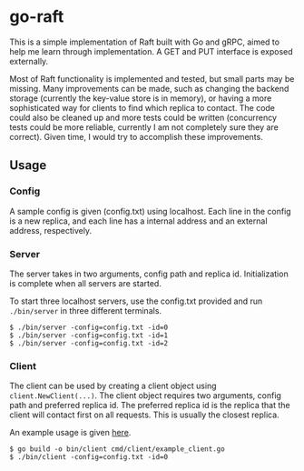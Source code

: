 # go-raft
This is a simple implementation of Raft built with Go and gRPC, aimed to help me learn through implementation. A GET and PUT interface is exposed externally.

Most of Raft functionality is implemented and tested, but small parts may be missing. Many improvements can be made, such as changing the backend storage (currently the key-value store is in memory), or having a more sophisticated way for clients to find which replica to contact. The code could also be cleaned up and more tests could be written (concurrency tests could be more reliable, currently I am not completely sure they are correct). Given time, I would try to accomplish these improvements.

## Usage

### Config
A sample config is given (config.txt) using localhost. Each line in the config is a new replica, and each line has a internal address and an external address, respectively.

### Server
The server takes in two arguments, config path and replica id. Initialization is complete when all servers are started.

To start three localhost servers, use the config.txt provided and run `./bin/server` in three different terminals.
```
$ ./bin/server -config=config.txt -id=0
$ ./bin/server -config=config.txt -id=1
$ ./bin/server -config=config.txt -id=2
```

### Client
The client can be used by creating a client object using `client.NewClient(...)`. The client object requires two arguments, config path and preferred replica id. The preferred replica id is the replica that the client will contact first on all requests. This is usually the closest replica.

An example usage is given [here](https://github.com/Anthuang/go-raft/blob/master/cmd/client/example_client.go).

```
$ go build -o bin/client cmd/client/example_client.go
$ ./bin/client -config=config.txt -id=0
```
